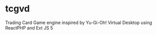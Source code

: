 tcgvd
=====

Trading Card Game engine inspired by Yu-Gi-Oh! Virtual Desktop using ReactPHP and Ext JS 5
